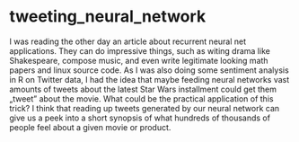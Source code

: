 # tweeting_neural_network

I was reading the other day an article about recurrent neural net applications. They can do impressive things, such as witing drama like Shakespeare, compose music, and even write legitimate looking math papers and linux source code.  As I was also doing some sentiment analysis in R on Twitter data, I had the idea that maybe feeding neural networks vast amounts of tweets about the latest Star Wars installment could get them „tweet” about the movie. What could be the practical application of this trick? I think that reading up tweets generated by our neural network can give us a peek into a short synopsis of what hundreds of thousands of people feel about a given movie or product.
